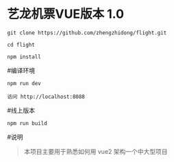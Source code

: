 # 艺龙机票VUE版本 1.0

```
git clone https://github.com/zhengzhidong/flight.git  

cd flight

npm install
```

#编译环境

```
npm run dev

访问 http://localhost:8088
```

#线上版本

```
npm run build
```

#说明
>本项目主要用于熟悉如何用 vue2 架构一个中大型项目
